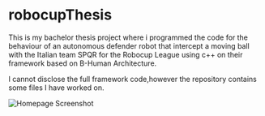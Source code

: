 # robocupThesis

This is my bachelor thesis project where i programmed the code for the behaviour of an autonomous defender robot that intercept a moving ball with the Italian team SPQR for the Robocup League
using c++ on their framework based on B-Human Architecture.

I cannot disclose the full framework code,however the repository contains some files I have worked on.

![Homepage Screenshot](images/robot.jpg)
